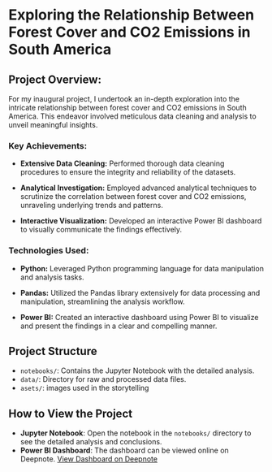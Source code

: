 # Exploring the Relationship Between Forest Cover and CO2 Emissions in South America

## Project Overview:

For my inaugural project, I undertook an in-depth exploration into the intricate relationship between forest cover and CO2 emissions in South America. This endeavor involved meticulous data cleaning and analysis to unveil meaningful insights.

### Key Achievements:

- **Extensive Data Cleaning:** Performed thorough data cleaning procedures to ensure the integrity and reliability of the datasets.
  
- **Analytical Investigation:** Employed advanced analytical techniques to scrutinize the correlation between forest cover and CO2 emissions, unraveling underlying trends and patterns.

- **Interactive Visualization:** Developed an interactive Power BI dashboard to visually communicate the findings effectively.
### Technologies Used:

- **Python:** Leveraged Python programming language for data manipulation and analysis tasks.
  
- **Pandas:** Utilized the Pandas library extensively for data processing and manipulation, streamlining the analysis workflow.

- **Power BI:** Created an interactive dashboard using Power BI to visualize and present the findings in a clear and compelling manner.

## Project Structure

- `notebooks/`: Contains the Jupyter Notebook with the detailed analysis.
- `data/`: Directory for raw and processed data files.
- `asets/`: images used in the storytelling

## How to View the Project

- **Jupyter Notebook**: Open the notebook in the `notebooks/` directory to see the detailed analysis and conclusions.
- **Power BI Dashboard**: The dashboard can be viewed online on Deepnote. [View Dashboard on Deepnote](https://deepnote.com/workspace/mateofernandez-c7c6b165-b5e5-44be-9aa1-6f96867cde09/project/Landandemissionsproject-fdca6125-545d-4b67-bfee-2dbe4475005e/notebook/forestcoverandemissions-e96bcd8a2ffd4f3295471356f333ea5c)

